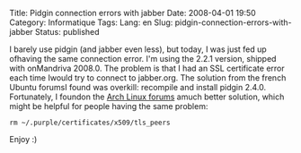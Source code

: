 Title: Pidgin connection errors with jabber
Date: 2008-04-01 19:50
Category: Informatique
Tags:
Lang: en
Slug: pidgin-connection-errors-with-jabber
Status: published

I barely use pidgin (and jabber even less), but today, I was just fed up ofhaving the same connection error. I'm using the 2.2.1 version, shipped with onMandriva 2008.0. The problem is that I had an SSL certificate error each time Iwould try to connect to jabber.org. The solution from the french Ubuntu forumsI found was overkill: recompile and install pidgin 2.4.0. Fortunately, I foundon the [Arch Linux forums](http://bbs.archlinux.org/viewtopic.php?pid=319192) amuch better solution, which might be helpful for people having the same problem:

    rm ~/.purple/certificates/x509/tls_peers

Enjoy :)

